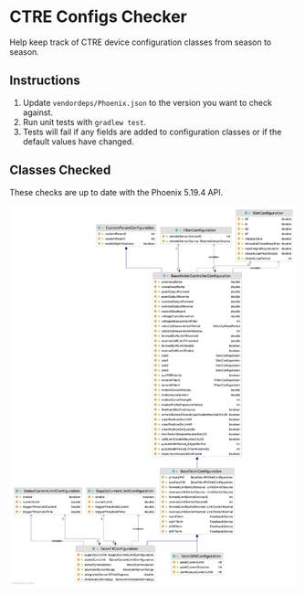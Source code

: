 # CTRE Configs Checker

Help keep track of CTRE device configuration classes from season to season.

## Instructions

1. Update `vendordeps/Phoenix.json` to the version you want to check against.
2. Run unit tests with `gradlew test`.
3. Tests will fail if any fields are added to configuration classes or if the default values have changed.

## Classes Checked

These checks are up to date with the Phoenix 5.19.4 API.


![CTRE class diagram](ctre.png)